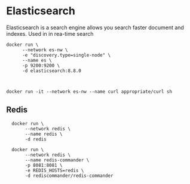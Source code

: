 # Elasticsearch 
 Elasticsearch  is a search engine allows you search faster document and indexes. Used in in rea-time search

 ```
 docker run \
       --network es-nw \
       -e "discovery.type=single-node" \
       --name es \
       -p 9200:9200 \
       -d elasticsearch:8.8.0



docker run -it --network es-nw --name curl appropriate/curl sh
 ```

 ## Redis
```
  docker run \
       --network redis \
       --name redis \
       -d redis

  docker run \
       --network redis \
       --name redis-commander \
       -p 8081:8081 \
       -e REDIS_HOSTS=redis \
       -d rediscommander/redis-commander      
```